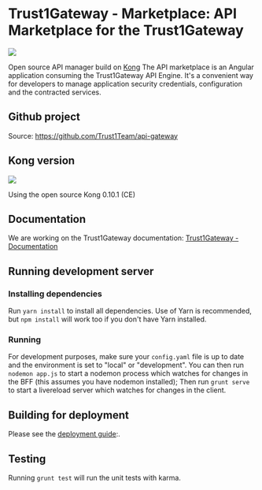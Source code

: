 Trust1Gateway - Marketplace: API Marketplace for the Trust1Gateway
==================================================================
[![][t1g-logo]][Trust1Gateway-url]

Open source API manager build on [Kong](https://getkong.org/)
The API marketplace is an Angular application consuming the Trust1Gateway API Engine.
It's a convenient way for developers to manage application security credentials, configuration
and the contracted services.

Github project
--------------
Source: <https://github.com/Trust1Team/api-gateway>

Kong version
------------

![][kong-logo]

Using the open source Kong 0.10.1 (CE)

Documentation
-------------
We are working on the Trust1Gateway documentation:
[Trust1Gateway - Documentation](https://www.gitbook.com/book/t1t/trust1gateway-marketplace-guide/details)


## Running development server

### Installing dependencies
Run `yarn install` to install all dependencies. Use of Yarn is recommended, but `npm install` will work too if you don't have Yarn installed.

### Running
For development purposes, make sure your `config.yaml` file is up to date and the environment is set to "local" or "development".
You can then run `nodemon app.js` to start a nodemon process which watches for changes in the BFF (this assumes you have nodemon installed);
 Then run `grunt serve` to start a livereload server which watches for changes in the client.


## Building for deployment

Please see the [deployment guide](https://t1t.gitbooks.io/trust1gateway-architecture-deployment/content/deployment/t1g-marketplace.html):.



## Testing

Running `grunt test` will run the unit tests with karma.



[Trust1Team-url]: https://trust1team.com
[Trust1Gateway-url]: https://www.trust1gateway.com
[Github-T1G]: https://github.com/Trust1Team/api-gateway
[t1t-logo]: http://imgur.com/lukAaxx.png
[t1c-logo]: http://i.imgur.com/We0DIvj.png
[t1g-logo]: https://i.imgur.com/zsGZaoC.png
[t1g-documentation]: https://www.gitbook.com/book/t1t/trust1gateway-marketplace-guide/details
[kong-logo]: https://i.imgur.com/ykM19BJ.png
[kong-uri]: https://getkong.org/



